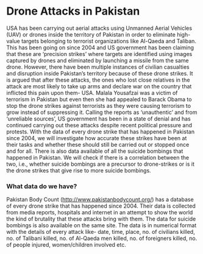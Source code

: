 # Drone Attacks in Pakistan

USA has been carrying out aerial attacks using Unmanned Aerial Vehicles (UAV) or drones inside the territory of Pakistan in order to eliminate high-value targets belonging to terrorist organizations like Al-Qaeda and Taliban. This has been going on since 2004 and US government has been claiming that these are ‘precision strikes’ where targets are identified using images captured by drones and eliminated by launching a missile from the same drone. However, there have been multiple instances of civilian casualties and disruption inside Pakistan’s territory because of these drone strikes. It is argued that after these attacks, the ones who lost close relatives in the attack are most likely to take up arms and declare war on the country that inflicted this pain upon them- USA. Malala Yousafzai was a victim of terrorism in Pakistan but even then she had appealed to Barack Obama to stop the drone strikes against terrorists as they were causing terrorism to grow instead of suppressing it. Calling the reports as ‘unauthentic’ and from ‘unreliable sources’, US government has been in a state of denial and has continued carrying out these attacks despite recent political pressure and protests. With the data of every drone strike that has happened in Pakistan since 2004, we will investigate how accurate these strikes have been at their tasks and whether these should still be carried out or stopped once and for all. There is also data available of all the suicide bombings that happened in Pakistan. We will check if there is a correlation between the two, i.e., whether suicide bombings are a precursor to drone-strikes or is it the drone strikes that give rise to more suicide bombings. 

### What data do we have?
Pakistan Body Count (http://www.pakistanbodycount.org/) has a database of every drone strike that has happened since 2004. Their data is collected from media reports, hospitals and internet in an attempt to show the world the kind of brutality that these attacks bring with them.  The data for suicide bombings is also available on the same site. The data is in numerical format with the details of every attack like- date, time, place, no. of civilians killed, no. of Talibani killed, no. of Al-Qaeda men killed, no. of foreigners killed, no. of people injured, women/children involved etc. 
